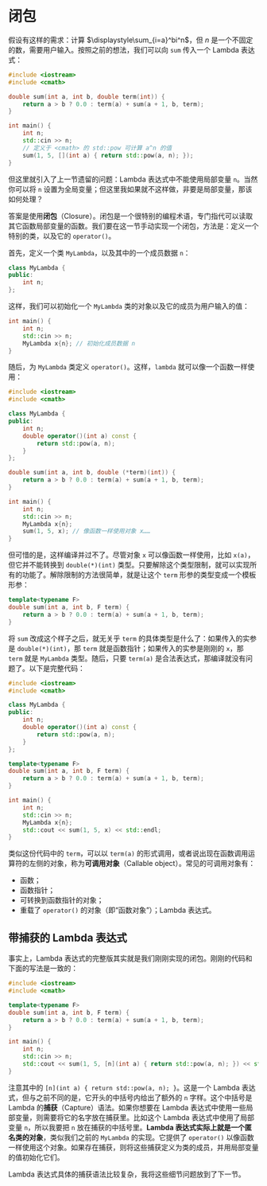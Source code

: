 # 闭包

假设有这样的需求：计算 $\displaystyle\sum_{i=a}^bi^n$，但 $n$ 是一个不固定的数，需要用户输入。按照之前的想法，我们可以向 `sum` 传入一个 Lambda 表达式：

```cpp
#include <iostream>
#include <cmath>

double sum(int a, int b, double term(int)) {
    return a > b ? 0.0 : term(a) + sum(a + 1, b, term);
}

int main() {
    int n;
    std::cin >> n;
    // 定义于 <cmath> 的 std::pow 可计算 a^n 的值
    sum(1, 5, [](int a) { return std::pow(a, n); });
}
```

但这里就引入了上一节遗留的问题：Lambda 表达式中不能使用局部变量 `n`。当然你可以将 `n` 设置为全局变量；但这里我如果就不这样做，非要是局部变量，那该如何处理？

答案是使用**闭包**（Closure）。闭包是一个很特别的编程术语，专门指代可以读取其它函数局部变量的函数。我们要在这一节手动实现一个闭包，方法是：定义一个特别的类，以及它的 `operator()`。

首先，定义一个类 `MyLambda`，以及其中的一个成员数据 `n`：

```cpp
class MyLambda {
public:
    int n;
};
```

这样，我们可以初始化一个 `MyLambda` 类的对象以及它的成员为用户输入的值：

```cpp
int main() {
    int n;
    std::cin >> n;
    MyLambda x{n}; // 初始化成员数据 n
}
```

随后，为 `MyLambda` 类定义 `operator()`。这样，`lambda` 就可以像一个函数一样使用：

```cpp
#include <iostream>
#include <cmath>

class MyLambda {
public:
    int n;
    double operator()(int a) const {
        return std::pow(a, n);
    }
};

double sum(int a, int b, double (*term)(int)) {
    return a > b ? 0.0 : term(a) + sum(a + 1, b, term);
}

int main() {
    int n;
    std::cin >> n;
    MyLambda x{n};
    sum(1, 5, x); // 像函数一样使用对象 x……
}
```

但可惜的是，这样编译并过不了。尽管对象 `x` 可以像函数一样使用，比如 `x(a)`，但它并不能转换到 `double(*)(int)` 类型。只要解除这个类型限制，就可以实现所有的功能了。解除限制的方法很简单，就是让这个 `term` 形参的类型变成一个模板形参：

```cpp
template<typename F>
double sum(int a, int b, F term) {
    return a > b ? 0.0 : term(a) + sum(a + 1, b, term);
}
```

将 `sum` 改成这个样子之后，就无关乎 `term` 的具体类型是什么了：如果传入的实参是 `double(*)(int)`，那 `term` 就是函数指针；如果传入的实参是刚刚的 `x`，那 `term` 就是 `MyLambda` 类型。随后，只要 `term(a)` 是合法表达式，那编译就没有问题了。以下是完整代码：

```cpp codemo(show)
#include <iostream>
#include <cmath>

class MyLambda {
public:
    int n;
    double operator()(int a) const {
        return std::pow(a, n);
    }
};

template<typename F>
double sum(int a, int b, F term) {
    return a > b ? 0.0 : term(a) + sum(a + 1, b, term);
}

int main() {
    int n;
    std::cin >> n;
    MyLambda x{n};
    std::cout << sum(1, 5, x) << std::endl;
}
```

类似这份代码中的 `term`，可以以 `term(a)` 的形式调用，或者说出现在函数调用运算符的左侧的对象，称为**可调用对象**（Callable object）。常见的可调用对象有：
- 函数；
- 函数指针；
- 可转换到函数指针的对象；
- 重载了 `operator()` 的对象（即“函数对象”）；Lambda 表达式。

## 带捕获的 Lambda 表达式

事实上，Lambda 表达式的完整版其实就是我们刚刚实现的闭包。刚刚的代码和下面的写法是一致的：

```cpp codemo(show)
#include <iostream>
#include <cmath>

template<typename F>
double sum(int a, int b, F term) {
    return a > b ? 0.0 : term(a) + sum(a + 1, b, term);
}

int main() {
    int n;
    std::cin >> n;
    std::cout << sum(1, 5, [n](int a) { return std::pow(a, n); }) << std::endl;
}
```

注意其中的 `[n](int a) { return std::pow(a, n); }`。这是一个 Lambda 表达式，但与之前不同的是，它开头的中括号内给出了额外的 `n` 字样。这个中括号是 Lambda 的**捕获**（Capture）语法。如果你想要在 Lambda 表达式中使用一些局部变量，则需要将它的名字放在捕获里。比如这个 Lambda 表达式中使用了局部变量 `n`，所以我要把 `n` 放在捕获的中括号里。**Lambda 表达式实际上就是一个匿名类的对象**，类似我们之前的 `MyLambda` 的实现。它提供了 `operator()` 以像函数一样使用这个对象。如果存在捕获，则将这些捕获定义为类的成员，并用局部变量的值初始化它们。

Lambda 表达式具体的捕获语法比较复杂，我将这些细节问题放到了下一节。
